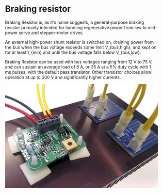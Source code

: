 # Braking resistor

Braking Resistor is, as it's name suggests, a general-purpose braking resistor primarily intended for handling regenerative power from low to mid-power servo and stepper-motor drives.

An external high-power shunt resistor is switched on, draining power from the bus when the bus voltage exceeds some limit V_{bus,high}, and kept on for at least t_{min} and until the bus voltage falls below V_{bus,low}.

Braking Resistor can be used with bus voltages ranging from 12 V to 75 V, and can sustain an average load of 8 A, or 35 A at a 5% duty cycle with 1 ms pulses, with the default pass transistor. Other transistor choices allow operation at up to 300 V and significantly higher currents.

![Image](./img.jpg?raw=true)
